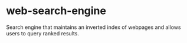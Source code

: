 # web-search-engine
Search engine that maintains an inverted index of webpages and allows users to query ranked results.
